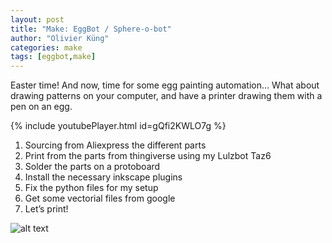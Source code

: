 ```yaml
---
layout: post
title: "Make: EggBot / Sphere-o-bot"
author: "Olivier Küng"
categories: make
tags: [eggbot,make]
---
```


Easter time! And now, time for some egg painting automation…
What about drawing patterns on your computer, and have a printer drawing them with a pen on an egg.

{% include youtubePlayer.html id=gQfi2KWLO7g %}

1. Sourcing from Aliexpress the different parts
2. Print from the parts from thingiverse using my Lulzbot Taz6
3. Solder the parts on a protoboard
4. Install the necessary inkscape plugins
5. Fix the python files for my setup
6. Get some vectorial files from google
7. Let’s print!

![alt text](/asset/img/eggs1.png "Nice Eggs!")
